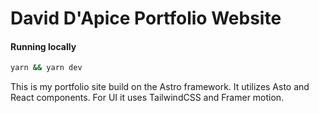 # David D'Apice Portfolio Website

#### Running locally

```sh
yarn && yarn dev
```

This is my portfolio site build on the Astro framework. It utilizes Asto and React components. For UI it uses TailwindCSS and Framer motion.
